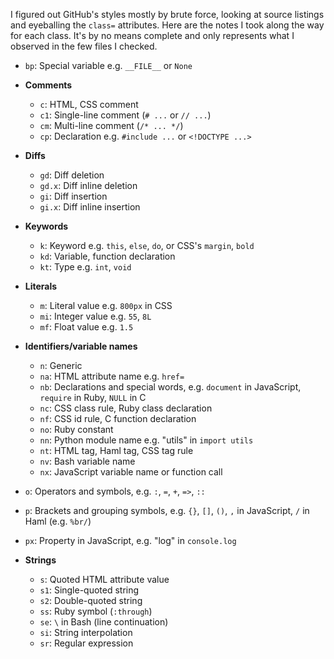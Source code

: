 I figured out GitHub's styles mostly by brute force, looking at source listings
and eyeballing the `class=` attributes. Here are the notes I took along the way
for each class. It's by no means complete and only represents what I observed in
the few files I checked.

* `bp`: Special variable e.g. `__FILE__` or `None`

* **Comments**
  * `c`:    HTML, CSS comment
  * `c1`:   Single-line comment  (`# ...` or `// ...`)
  * `cm`:   Multi-line comment (`/* ... */`)
  * `cp`:   Declaration e.g. `#include ...` or `<!DOCTYPE ...>`

* **Diffs**
  * `gd`:   Diff deletion
  * `gd.x`: Diff inline deletion
  * `gi`:   Diff insertion
  * `gi.x`: Diff inline insertion

* **Keywords**
  * `k`:    Keyword e.g. `this`, `else`, `do`, or CSS's `margin`, `bold`
  * `kd`:   Variable, function declaration
  * `kt`:	  Type e.g. `int`, `void`

* **Literals**
  * `m`:    Literal value e.g. `800px` in CSS
  * `mi`:   Integer value e.g. `55`, `8L`
  * `mf`:   Float value e.g. `1.5`

* **Identifiers/variable names**
  * `n`:	  Generic
  * `na`:	  HTML attribute name e.g. `href=`
  * `nb`:   Declarations and special words, e.g.  `document` in JavaScript, `require` in Ruby, `NULL` in C
  * `nc`:   CSS class rule, Ruby class declaration
  * `nf`:   CSS id rule, C function declaration
  * `no`:   Ruby constant
  * `nn`:   Python module name e.g. "utils" in `import utils`
  * `nt`:   HTML tag, Haml tag, CSS tag rule
  * `nv`:   Bash variable name
  * `nx`:   JavaScript variable name or function call

* `o`:      Operators and symbols, e.g. `:`, `=`, `+`, `=>`, `::`

* `p`:      Brackets and grouping symbols, e.g. `{}`, `[]`, `()`, `,` in JavaScript, `/` in Haml (e.g. `%br/`)
* `px`:	    Property in JavaScript, e.g. "log" in `console.log`

* **Strings**
  * `s`:    Quoted HTML attribute value
  * `s1`:	  Single-quoted string
  * `s2`:   Double-quoted string
  * `ss`:	  Ruby symbol (`:through`)
  * `se`:	  `\` in Bash (line continuation)
  * `si`:   String interpolation
  * `sr`:   Regular expression

